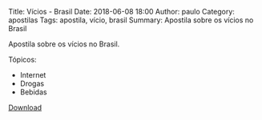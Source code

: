 Title: Vícios - Brasil
Date: 2018-06-08 18:00
Author: paulo
Category: apostilas
Tags: apostila, vício, brasil
Summary: Apostila sobre os vícios no Brasil

Apostila sobre os vícios no Brasil.

Tópicos:

- Internet
- Drogas
- Bebidas


[Download](https://www.dropbox.com/s/0ltt74cdwtgl2ik/V%C3%ADcios%20-%20Brasil.pdf?dl=1)